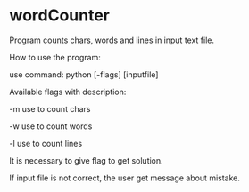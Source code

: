 # wordCounter
Program counts chars, words and lines in input text file.

How to use the program:

use command: python [-flags] [inputfile]

Available flags with description:

-m  use to count chars

-w  use to count words

-l  use to count lines


It is necessary to give flag to get solution.

If input file is not correct, the user get message about mistake.
